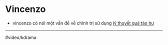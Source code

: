 # Vincenzo

- vincenzo có nói một vấn đề về chính trị sử dụng [lý thuyết quả táo hư](lý%20thuyết%20quả%20táo%20hư.md)

---

#video/kdrama
